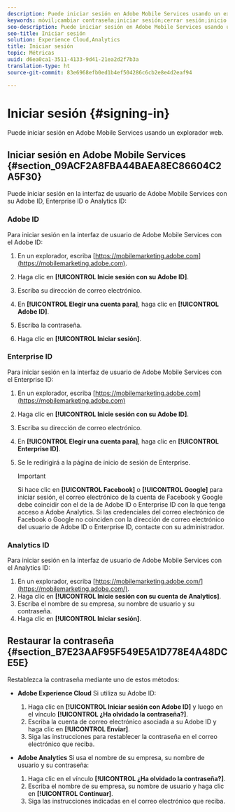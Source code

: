 ```yaml
---
description: Puede iniciar sesión en Adobe Mobile Services usando un explorador web.
keywords: móvil;cambiar contraseña;iniciar sesión;cerrar sesión;inicio de sesión;cierre de sesión
seo-description: Puede iniciar sesión en Adobe Mobile Services usando un explorador web.
seo-title: Iniciar sesión
solution: Experience Cloud,Analytics
title: Iniciar sesión
topic: Métricas
uuid: d6ea0ca1-3511-4133-9d41-21ea2d2f7b3a
translation-type: ht
source-git-commit: 83e6968efb0ed1b4ef504286c6cb2e8e4d2eaf94

---
```



# Iniciar sesión {#signing-in}

Puede iniciar sesión en Adobe Mobile Services usando un explorador web.

## Iniciar sesión en Adobe Mobile Services {#section_09ACF2A8FBA44BAEA8EC86604C2A5F30}

Puede iniciar sesión en la interfaz de usuario de Adobe Mobile Services con su Adobe ID, Enterprise ID o Analytics ID:

### Adobe ID

Para iniciar sesión en la interfaz de usuario de Adobe Mobile Services con el Adobe ID:

1. En un explorador, escriba [https://mobilemarketing.adobe.com](https://mobilemarketing.adobe.com).
1. Haga clic en **[!UICONTROL Inicie sesión con su Adobe ID]**.
1. Escriba su dirección de correo electrónico.
1. En **[!UICONTROL Elegir una cuenta para]**, haga clic en **[!UICONTROL Adobe ID]**.

1. Escriba la contraseña.
1. Haga clic en **[!UICONTROL Iniciar sesión]**.


### Enterprise ID

Para iniciar sesión en la interfaz de usuario de Adobe Mobile Services con el Enterprise ID:

1. En un explorador, escriba [https://mobilemarketing.adobe.com](https://mobilemarketing.adobe.com)
1. Haga clic en **[!UICONTROL Inicie sesión con su Adobe ID]**.
1. Escriba su dirección de correo electrónico.
1. En **[!UICONTROL Elegir una cuenta para]**, haga clic en **[!UICONTROL Enterprise ID]**.

1. Se le redirigirá a la página de inicio de sesión de Enterprise.

   >[!IMPORTANT]
   >
   >Si hace clic en **[!UICONTROL Facebook]** o **[!UICONTROL Google]** para iniciar sesión, el correo electrónico de la cuenta de Facebook y Google debe coincidir con el de la de Adobe ID o Enterprise ID con la que tenga acceso a Adobe Analytics. Si las credenciales del correo electrónico de Facebook o Google no coinciden con la dirección de correo electrónico del usuario de Adobe ID o Enterprise ID, contacte con su administrador.

### Analytics ID

Para iniciar sesión en la interfaz de usuario de Adobe Mobile Services con el Analytics ID:

1. En un explorador, escriba [https://mobilemarketing.adobe.com/](https://mobilemarketing.adobe.com/).
1. Haga clic en **[!UICONTROL Inicie sesión con su cuenta de Analytics]**.
1. Escriba el nombre de su empresa, su nombre de usuario y su contraseña.
1. Haga clic en **[!UICONTROL Iniciar sesión]**.

## Restaurar la contraseña {#section_B7E23AAF95F549E5A1D778E4A48DCE5E}

Restablezca la contraseña mediante uno de estos métodos:

* **Adobe Experience Cloud** Si utiliza su Adobe ID:

   1. Haga clic en **[!UICONTROL Iniciar sesión con Adobe ID]** y luego en el vínculo **[!UICONTROL ¿Ha olvidado la contraseña?]**.
   1. Escriba la cuenta de correo electrónico asociada a su Adobe ID y haga clic en **[!UICONTROL Enviar]**.
   1. Siga las instrucciones para restablecer la contraseña en el correo electrónico que reciba.

* **Adobe Analytics** Si usa el nombre de su empresa, su nombre de usuario y su contraseña:

   1. Haga clic en el vínculo **[!UICONTROL ¿Ha olvidado la contraseña?]**.
   1. Escriba el nombre de su empresa, su nombre de usuario y haga clic en **[!UICONTROL Continuar]**.
   1. Siga las instrucciones indicadas en el correo electrónico que reciba.
